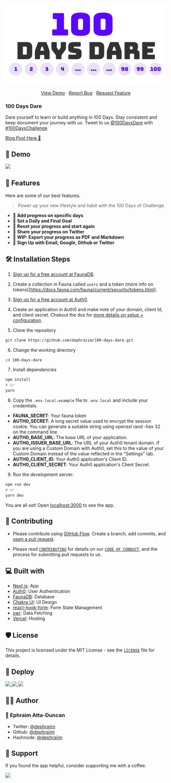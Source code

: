 <p align="center">
  <a href="https://100daysdare.vercel.app/">
    <img alt="100 Days Dare" src="public/cover1.svg" width="500" />
  </a>
</p>

<p align="center">
    <a href="https://100daysdare.vercel.app/" target="blank">View Demo</a>
    ·
    <a href="https://github.com/dephraiim.100-days-dare/issues/new">Report Bug</a>
    ·
    <a href="https://github.com/dephraiim.100-days-dare/issues/new">Request Feature</a>
</p>

### 100 Days Dare

Dare yourself to learn or build anything in 100 Days. Stay consistent and keep document your journey with us. Tweet to us [@100DaysDare](https://twitter.com/100DaysDare/) with [#100DaysChallenge]()

[Blog Post Here 📖]()

## 🚀 Demo

<a href="https://100daysdare.vercel.app/" target="blank">
<img src="public" />
</a>

## 🧐 Features

Here are some of our best features.

> Power up your new lifestyle and habit with the 100 Days of Challenge.

- 👾 **Add progress on specific days**
- 🍭 **Set a Daily and Final Goal**
- 🌱 **Reset your progress and start again**
- 🥁 **Share your progress on Twitter**
- 🔖 **WIP: Export your progress as PDF and Markdown**
- 👤 **Sign Up with Email, Google, Github or Twitter**

## 🛠️ Installation Steps

1. [Sign up for a free account at FaunaDB](https://dashboard.fauna.com/accounts/register).

2. Create a collection in Fauna called `users` and a token (more info on tokens)[https://docs.fauna.com/fauna/current/security/tokens.html].

3. [Sign up for a free account at Auth0](https://auth0.com/signup?place=header&type=button&text=sign%20up).

4. Create an application in Auth0 and make note of your domain, client Id, and client secret. Chekout the dos for [more details on setup + configuration](https://github.com/auth0/nextjs-auth0).

5. Clone the repository

```bash
git clone https://github.com/dephraiim/100-days-dare.git
```

6. Change the working directory

```bash
cd 100-days-dare
```

7. Install dependencies

```bash
npm install
# or
yarn
```

8. Copy the `.env.local.example` file to `.env.local` and include your credentials.

- **FAUNA_SECRET**: Your fauna token
- **AUTH0_SECRET**: A long secret value used to encrypt the session cookie. You can generate a suitable string using openssl rand -hex 32 on the command line
- **AUTH0_BASE_URL**: The base URL of your application.
- **AUTH0_ISSUER_BASE_URL**: The URL of your Auth0 tenant domain. If you are using a Custom Domain with Auth0, set this to the value of your Custom Domain instead of the value reflected in the "Settings" tab.
- **AUTH0_CLIENT_ID**: Your Auth0 application's Client ID.
- **AUTH0_CLIENT_SECRET**: Your Auth0 application's Client Secret.

9. Run the development server:

```bash
npm run dev
# or
yarn dev
```

You are all set! Open [localhost:3000](http://localhost:3000/) to see the app.

## 🍰 Contributing

- Please contribute using [GitHub Flow](https://guides.github.com/introduction/flow). Create a branch, add commits, and [open a pull request](https://github.com/dephraiim/100-days-dare/compare).

- Please read [`CONTRIBUTING`](CONTRIBUTING.md) for details on our [`CODE OF CONDUCT`](CODE_OF_CONDUCT.md), and the process for submitting pull requests to us.

## 💻 Built with

- [Next.js](https://nextjs.org/): App
- [Auth0](https://auth0.com/): User Authentication
- [FaunaDB](https://fauna.com/): Database
- [Chakra UI](https://chakra-ui.com/): UI Design
- [react-hook-form](https://react-hook-form.com/): Form State Management
- [swr](https://swr.vercel.app/): Data Fetching
- [Vercel](http://vercel.com/): Hosting

## 🛡️ License

This project is licensed under the MIT License - see the [`LICENSE`](LICENSE) file for details.

## 🦄 Deploy

<a href="https://vercel.com/new/project?template=https://github.com/dephraiim.100-days-dare">
<img src="https://vercel.com/button" height="35px" />
</a>
<a href="https://app.netlify.com/start/deploy?repository=https://github.com/dephraiim.100-days-dare">
<img src="https://www.netlify.com/img/deploy/button.svg" height="35px" />
</a>
<a href="https://cloud.digitalocean.com/apps/new?repo=https://github.com/dephraiim.100-days-dare">
<img src="https://camo.githubusercontent.com/df21703b4229f8d44f76c2d56073657a4ab450ca4566ba5d24d05bf528c298f8/68747470733a2f2f7777772e6465706c6f79746f646f2e636f6d2f646f2d62746e2d626c75652e737667" height="35px" />
</a>

## 👨‍💻 Author

### 👤 Ephraim Atta-Duncan

- Twitter: [@dephraiim](https://twitter.com/dephraiim)
- Github: [@dephraiim](https://github.com/dephraiim)
- Hashnode: [@dephraiim](https://hashnode.com/@dephraiim)

## 🙏 Support

If you found the app helpful, consider supporting me with a coffee.

<a href="https://www.buymeacoffee.com/dephraiim">
  <img src="https://cdn.buymeacoffee.com/buttons/v2/default-yellow.png" height="35px">
</a>
